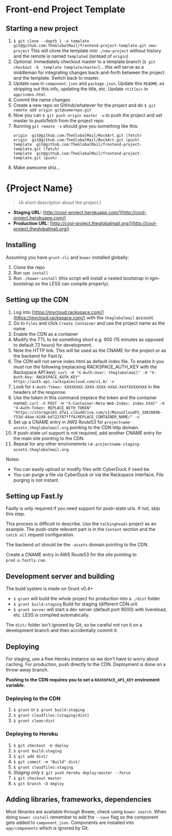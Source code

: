<!--- Strip out this top section when starting a new project -->
# Front-end Project Template

## Starting a new project

1. `$ git clone --depth 1 -o template git@github.com:TheGlobalMail/frontend-project-template.git new-project`
   This will clone the template into `./new-project` without history and the remote is named `templated` (isntead of `origin`)
2. *Optional.* Immediately checkout master to a template branch (`$ git checkout -b _template template/master`)... this will serve as a middleman for integrating changes back-and-forth between the project and the template. Switch back to master.
3. Update `name` in `component.json` and `package.json`. Update this `README.md` stripping out this info, updating the title, etc. Update `<title/>` in `app/index.html`.
4. Commit the name changes
5. Create a new repo on GitHub/whatever for the project and do `$ git remote add origin git@somerepo.git`
6. Now you can `$ git push origin master -u` to push the project and set master to push/fetch from the project repo
7. Running `git remote -v` should give you something like this:
    ```
    origin  git@github.com:TheGlobalMail/RockArt.git (fetch)
    origin  git@github.com:TheGlobalMail/RockArt.git (push)
    template  git@github.com:TheGlobalMail/frontend-project-template.git (fetch)
    template  git@github.com:TheGlobalMail/frontend-project-template.git (push)
    ```
8. Make awesome shiz...

<!-- Update below with project details -->
# {Project Name}

> {A short description about the project.}

* **Staging URL:** [http://cool-project.herokuapp.com/](http://cool-project.herokuapp.com/)
* **Production URL:** [http://cool-project.theglobalmail.org/](http://cool-project.theglobalmail.org/)

## Installing

Assuming you have `grunt-cli` and `bower` installed globally:

1. Clone the repo
2. Run `npm install`
3. Run `./bower-install` (this script will install a nested bootstrap in tgm-bootstrap so the LESS can compile properly).

## Setting up the CDN

1. Log into [https://mycloud.rackspace.com/](https://mycloud.rackspace.com/) with the `theglobalmail` account.
2. Go to `Files` and click `Create Container` and use the project name as the name.
3. Enable the CDN as a container
4. Modify the TTL to be something short e.g. 900 (15 minutes as opposed to default 72 hours) for development.
5. Note the HTTP link. This will be used as the CNAME for the project or as the
   backend for Fast.ly.
6. The CDN will not serve index.html as default index file. To enable it you must run the following (replaceing RACKSPACE_AUTH_KEY with the Rackspace API key): `curl -H "X-Auth-User: theglobalmail" -H "X-Auth-Key: RACKSPACE_AUTH_KEY" https://auth.api.rackspacecloud.com/v1.0/ -v`
7. Look for `X-Auth-Token: XXXXXXXX-XXXX-XXXX-XXXX-XXXfXXXXXXXX` in the headers of the response.
8. Use the token in this command (replace the token and the container name): `curl -X POST -H "X-Container-Meta-Web-Index: index.html" -H "X-Auth-Token: REPLACE_WITH_TOKEN" "https://storage101.dfw1.clouddrive.com/v1/MossoCloudFS_3d82889b-f53d-44ae-b198-bd722f87fff8/REPLACE_CONTAINER_NAME/" -v`
9. Set up a CNAME entry in AWS Route53 for
   `projectname-assets.theglobalmail.org` pointing to the CDN http domain.
10. If push-state url support is not required, add another CNAME entry for the
    main site pointing to the CDN.
11. Repeat for any other environemnts i.e.
    `projectname-staging-assets.theglobalmail.org`.

Notes:
* You can easily upload or modify files with CyberDuck if need be.
* You can purge a file via CyberDuck or via the Rackspace interface. File
purging is not instant.

## Setting up Fast.ly

Fastly is only required if you need support for push-state urls. If not, skip
this step.

This process is difficult to describe. Use the `talkingheads` project as an
example. The push-state relevant part is in the `Content` section and the
`catch all` request configuration.

The backend url should be the `-assets` domain pointing to the CDN.

Create a CNAME entry in AWS Route53 for the site pointing to `prod.a.fastly.com`.

## Development server and building

The build system is made on Grunt v0.4+

* `$ grunt` will build the whole project for production into a `./dist` folder
* `$ grunt build:staging` Build for staging (different CDN url)
* `$ grunt server` will start a dev server (default port 9000) with livereload, etc. LESS is compiled automatically.

The `dist/` folder isn't ignored by Git, so be careful not run it on a development branch and then accidentally commit it.

## Deploying

For staging, use a free Heroku instance so we don't have to worry about caching. For production, push directly to the CDN. Deployment is done on a throw-away branch.

**Pushing to the CDN requires you to set a `RACKSPACE_API_KEY` enviroment variable.**

### Deploying to the CDN
1. `$ grunt` or `$ grunt build:staging`
2. `$ grunt cloudfiles:[staging|dist]`
3. `$ grunt clean:dist`


### Deploying to Heroku
1. `$ git checkout -b deploy`
2. `$ grunt build:staging`
3. `$ git add dist/`
4. `$ git commit -m "Build" dist/`
5. `$ grunt cloudfiles:staging`
6. *Staging only* `$ git push heroku deploy:master --force`
7. `$ git checkout master`
8. `$ git branch -D deploy`

## Adding libraries, frameworks, dependencies

Most libraries are available through Bower, check using `bower search`. When doing `bower install` remember to add the `--save` flag so the component gets added to `component.json`. Components are installed into `app/components` which is ignored by Git.